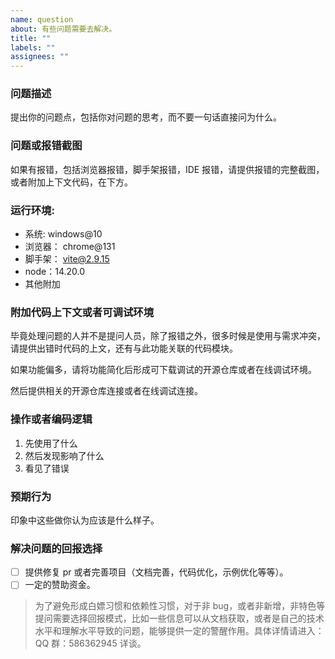 ```yaml
---
name: question
about: 有些问题需要去解决。
title: ""
labels: ""
assignees: ""
---
```


### 问题描述

提出你的问题点，包括你对问题的思考，而不要一句话直接问为什么。

### 问题或报错截图

如果有报错，包括浏览器报错，脚手架报错，IDE 报错，请提供报错的完整截图，或者附加上下文代码，在下方。

### 运行环境:

- 系统: windows@10
- 浏览器： chrome@131
- 脚手架： vite@2.9.15
- node：14.20.0
- 其他附加

### 附加代码上下文或者可调试环境

毕竟处理问题的人并不是提问人员，除了报错之外，很多时候是使用与需求冲突，请提供出错时代码的上文，还有与此功能关联的代码模块。

如果功能偏多，请将功能简化后形成可下载调试的开源仓库或者在线调试环境。

然后提供相关的开源仓库连接或者在线调试连接。

### 操作或者编码逻辑

1. 先使用了什么
2. 然后发现影响了什么
3. 看见了错误

### 预期行为

印象中这些做你认为应该是什么样子。

### 解决问题的回报选择

- [ ] 提供修复 pr 或者完善项目（文档完善，代码优化，示例优化等等）。
- [ ] 一定的赞助资金。

> 为了避免形成白嫖习惯和依赖性习惯，对于非 bug，或者非新增，非特色等提问需要选择回报模式，比如一些信息可以从文档获取，或者是自己的技术水平和理解水平导致的问题，能够提供一定的警醒作用。具体详情请进入：QQ 群：586362945 详谈。
